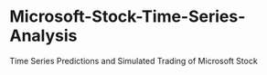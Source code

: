 # Microsoft-Stock-Time-Series-Analysis
Time Series Predictions and Simulated Trading of Microsoft Stock
